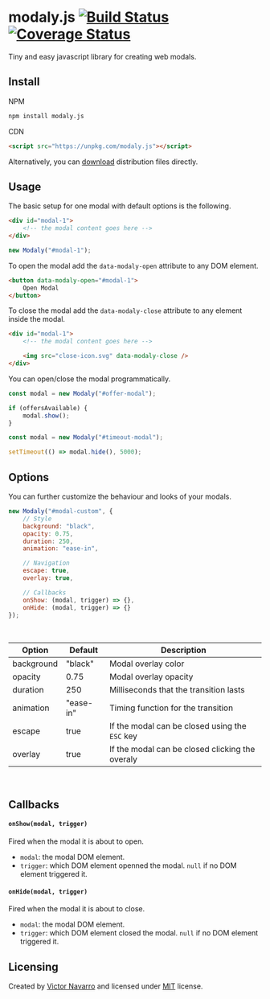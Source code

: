 # modaly.js [![Build Status](https://travis-ci.org/papeloto/modaly.js.svg?branch=master)](https://travis-ci.org/papeloto/modaly.js) [![Coverage Status](https://coveralls.io/repos/github/papeloto/modaly.js/badge.svg?branch=master)](https://coveralls.io/github/papeloto/modaly.js?branch=master)

Tiny and easy javascript library for creating web modals.



## Install
NPM
```sh
npm install modaly.js
```

CDN
```html
<script src="https://unpkg.com/modaly.js"></script>
```

Alternatively, you can [download](https://github.com/papeloto/modaly.js/tree/master/dist) distribution files directly.

## Usage

The basic setup for one modal with default options is the following.

```html
<div id="modal-1">
    <!-- the modal content goes here -->
</div>
```

```js
new Modaly("#modal-1");
```

To open the modal add the `data-modaly-open` attribute to any DOM element.

```html
<button data-modaly-open="#modal-1">
    Open Modal
</button>
```

To close the modal add the `data-modaly-close` attribute to any element inside the modal.

```html
<div id="modal-1">
    <!-- the modal content goes here -->

    <img src="close-icon.svg" data-modaly-close />
</div>
```

You can open/close the modal programmatically.

```js
const modal = new Modaly("#offer-modal");

if (offersAvailable) {
    modal.show();
}
```

```js
const modal = new Modaly("#timeout-modal");

setTimeout(() => modal.hide(), 5000);
```

## Options

You can further customize the behaviour and looks of your modals.

```js
new Modaly("#modal-custom", {
    // Style
    background: "black",
    opacity: 0.75,
    duration: 250,
    animation: "ease-in",

    // Navigation
    escape: true,
    overlay: true,

    // Callbacks
    onShow: (modal, trigger) => {},
    onHide: (modal, trigger) => {}
});
```

<br/>

| Option     | Default   | Description                                     |
| ---------- | --------- | ----------------------------------------------- |
| background | "black"   | Modal overlay color                             |
| opacity    | 0.75      | Modal overlay opacity                           |
| duration   | 250       | Milliseconds that the transition lasts          |
| animation  | "ease-in" | Timing function for the transition              |
| escape     | true      | If the modal can be closed using the `ESC` key  |
| overlay    | true      | If the modal can be closed clicking the overaly |

<br/>

## Callbacks
#### `onShow(modal, trigger)`
Fired when the modal it is about to open.
- `modal`: the modal DOM element.
- `trigger`: which DOM element openned the modal. `null` if no DOM element triggered it.

#### `onHide(modal, trigger)`
Fired when the modal it is about to close.
- `modal`: the modal DOM element.
- `trigger`: which DOM element closed the modal. `null` if no DOM element triggered it.

## Licensing
Created by [Victor Navarro](https://github.com/papeloto/) and licensed under [MIT](https://github.com/papeloto/modaly.js/blob/master/LICENSE) license.
